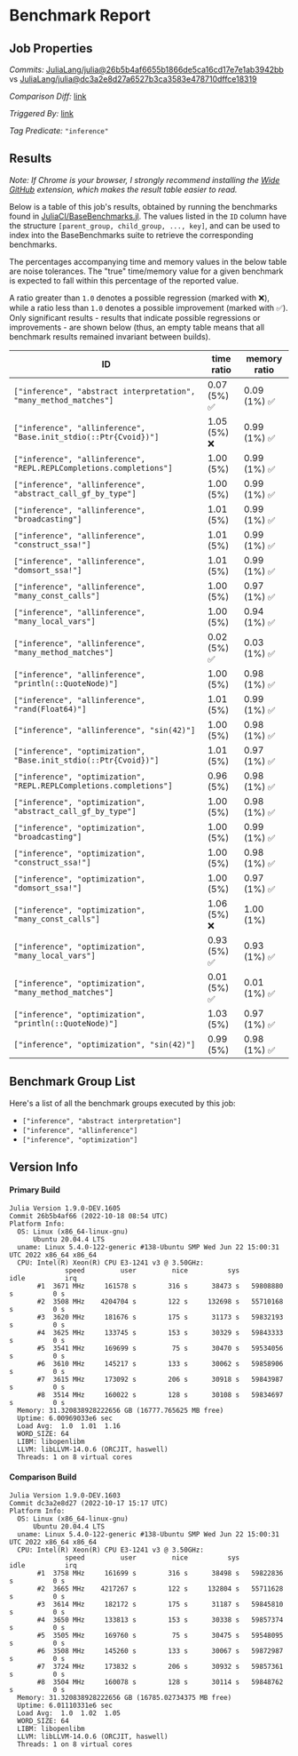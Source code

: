 # Benchmark Report

## Job Properties

*Commits:* [JuliaLang/julia@26b5b4af6655b1866de5ca16cd17e7e1ab3942bb](https://github.com/JuliaLang/julia/commit/26b5b4af6655b1866de5ca16cd17e7e1ab3942bb) vs [JuliaLang/julia@dc3a2e8d27a6527b3ca3583e478710dffce18319](https://github.com/JuliaLang/julia/commit/dc3a2e8d27a6527b3ca3583e478710dffce18319)

*Comparison Diff:* [link](https://github.com/JuliaLang/julia/compare/dc3a2e8d27a6527b3ca3583e478710dffce18319..26b5b4af6655b1866de5ca16cd17e7e1ab3942bb)

*Triggered By:* [link](https://github.com/JuliaLang/julia/pull/47207#issuecomment-1282042391)

*Tag Predicate:* `"inference"`

## Results

*Note: If Chrome is your browser, I strongly recommend installing the [Wide GitHub](https://chrome.google.com/webstore/detail/wide-github/kaalofacklcidaampbokdplbklpeldpj?hl=en)
extension, which makes the result table easier to read.*

Below is a table of this job's results, obtained by running the benchmarks found in
[JuliaCI/BaseBenchmarks.jl](https://github.com/JuliaCI/BaseBenchmarks.jl). The values
listed in the `ID` column have the structure `[parent_group, child_group, ..., key]`,
and can be used to index into the BaseBenchmarks suite to retrieve the corresponding
benchmarks.

The percentages accompanying time and memory values in the below table are noise tolerances. The "true"
time/memory value for a given benchmark is expected to fall within this percentage of the reported value.

A ratio greater than `1.0` denotes a possible regression (marked with :x:), while a ratio less
than `1.0` denotes a possible improvement (marked with :white_check_mark:). Only significant results - results
that indicate possible regressions or improvements - are shown below (thus, an empty table means that all
benchmark results remained invariant between builds).

| ID | time ratio | memory ratio |
|----|------------|--------------|
| `["inference", "abstract interpretation", "many_method_matches"]` | 0.07 (5%) :white_check_mark: | 0.09 (1%) :white_check_mark: |
| `["inference", "allinference", "Base.init_stdio(::Ptr{Cvoid})"]` | 1.05 (5%) :x: | 0.99 (1%) :white_check_mark: |
| `["inference", "allinference", "REPL.REPLCompletions.completions"]` | 1.00 (5%)  | 0.99 (1%) :white_check_mark: |
| `["inference", "allinference", "abstract_call_gf_by_type"]` | 1.00 (5%)  | 0.99 (1%) :white_check_mark: |
| `["inference", "allinference", "broadcasting"]` | 1.01 (5%)  | 0.99 (1%) :white_check_mark: |
| `["inference", "allinference", "construct_ssa!"]` | 1.01 (5%)  | 0.99 (1%) :white_check_mark: |
| `["inference", "allinference", "domsort_ssa!"]` | 1.01 (5%)  | 0.99 (1%) :white_check_mark: |
| `["inference", "allinference", "many_const_calls"]` | 1.00 (5%)  | 0.97 (1%) :white_check_mark: |
| `["inference", "allinference", "many_local_vars"]` | 1.00 (5%)  | 0.94 (1%) :white_check_mark: |
| `["inference", "allinference", "many_method_matches"]` | 0.02 (5%) :white_check_mark: | 0.03 (1%) :white_check_mark: |
| `["inference", "allinference", "println(::QuoteNode)"]` | 1.00 (5%)  | 0.98 (1%) :white_check_mark: |
| `["inference", "allinference", "rand(Float64)"]` | 1.01 (5%)  | 0.99 (1%) :white_check_mark: |
| `["inference", "allinference", "sin(42)"]` | 1.00 (5%)  | 0.98 (1%) :white_check_mark: |
| `["inference", "optimization", "Base.init_stdio(::Ptr{Cvoid})"]` | 1.01 (5%)  | 0.97 (1%) :white_check_mark: |
| `["inference", "optimization", "REPL.REPLCompletions.completions"]` | 0.96 (5%)  | 0.98 (1%) :white_check_mark: |
| `["inference", "optimization", "abstract_call_gf_by_type"]` | 1.00 (5%)  | 0.98 (1%) :white_check_mark: |
| `["inference", "optimization", "broadcasting"]` | 1.00 (5%)  | 0.99 (1%) :white_check_mark: |
| `["inference", "optimization", "construct_ssa!"]` | 1.00 (5%)  | 0.98 (1%) :white_check_mark: |
| `["inference", "optimization", "domsort_ssa!"]` | 1.00 (5%)  | 0.97 (1%) :white_check_mark: |
| `["inference", "optimization", "many_const_calls"]` | 1.06 (5%) :x: | 1.00 (1%)  |
| `["inference", "optimization", "many_local_vars"]` | 0.93 (5%) :white_check_mark: | 0.93 (1%) :white_check_mark: |
| `["inference", "optimization", "many_method_matches"]` | 0.01 (5%) :white_check_mark: | 0.01 (1%) :white_check_mark: |
| `["inference", "optimization", "println(::QuoteNode)"]` | 1.03 (5%)  | 0.97 (1%) :white_check_mark: |
| `["inference", "optimization", "sin(42)"]` | 0.99 (5%)  | 0.98 (1%) :white_check_mark: |

## Benchmark Group List

Here's a list of all the benchmark groups executed by this job:

- `["inference", "abstract interpretation"]`
- `["inference", "allinference"]`
- `["inference", "optimization"]`

## Version Info

#### Primary Build

```
Julia Version 1.9.0-DEV.1605
Commit 26b5b4af66 (2022-10-18 08:54 UTC)
Platform Info:
  OS: Linux (x86_64-linux-gnu)
      Ubuntu 20.04.4 LTS
  uname: Linux 5.4.0-122-generic #138-Ubuntu SMP Wed Jun 22 15:00:31 UTC 2022 x86_64 x86_64
  CPU: Intel(R) Xeon(R) CPU E3-1241 v3 @ 3.50GHz: 
              speed         user         nice          sys         idle          irq
       #1  3671 MHz     161578 s        316 s      38473 s   59808880 s          0 s
       #2  3508 MHz    4204704 s        122 s     132698 s   55710168 s          0 s
       #3  3620 MHz     181676 s        175 s      31173 s   59832193 s          0 s
       #4  3625 MHz     133745 s        153 s      30329 s   59843333 s          0 s
       #5  3541 MHz     169699 s         75 s      30470 s   59534056 s          0 s
       #6  3610 MHz     145217 s        133 s      30062 s   59858906 s          0 s
       #7  3615 MHz     173092 s        206 s      30918 s   59843987 s          0 s
       #8  3514 MHz     160022 s        128 s      30108 s   59834697 s          0 s
  Memory: 31.320838928222656 GB (16777.765625 MB free)
  Uptime: 6.00969033e6 sec
  Load Avg:  1.0  1.01  1.16
  WORD_SIZE: 64
  LIBM: libopenlibm
  LLVM: libLLVM-14.0.6 (ORCJIT, haswell)
  Threads: 1 on 8 virtual cores

```

#### Comparison Build

```
Julia Version 1.9.0-DEV.1603
Commit dc3a2e8d27 (2022-10-17 15:17 UTC)
Platform Info:
  OS: Linux (x86_64-linux-gnu)
      Ubuntu 20.04.4 LTS
  uname: Linux 5.4.0-122-generic #138-Ubuntu SMP Wed Jun 22 15:00:31 UTC 2022 x86_64 x86_64
  CPU: Intel(R) Xeon(R) CPU E3-1241 v3 @ 3.50GHz: 
              speed         user         nice          sys         idle          irq
       #1  3758 MHz     161699 s        316 s      38498 s   59822836 s          0 s
       #2  3665 MHz    4217267 s        122 s     132804 s   55711628 s          0 s
       #3  3614 MHz     182172 s        175 s      31187 s   59845810 s          0 s
       #4  3650 MHz     133813 s        153 s      30338 s   59857374 s          0 s
       #5  3505 MHz     169760 s         75 s      30475 s   59548095 s          0 s
       #6  3508 MHz     145260 s        133 s      30067 s   59872987 s          0 s
       #7  3724 MHz     173832 s        206 s      30932 s   59857361 s          0 s
       #8  3504 MHz     160078 s        128 s      30114 s   59848762 s          0 s
  Memory: 31.320838928222656 GB (16785.02734375 MB free)
  Uptime: 6.01110331e6 sec
  Load Avg:  1.0  1.02  1.05
  WORD_SIZE: 64
  LIBM: libopenlibm
  LLVM: libLLVM-14.0.6 (ORCJIT, haswell)
  Threads: 1 on 8 virtual cores

```
